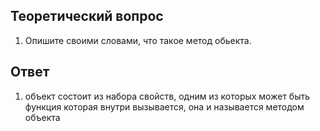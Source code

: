  ## Теоретический вопрос

1. Опишите своими словами, что такое метод обьекта.


## Ответ
1. объект состоит из набора свойств, одним из которых может быть функция которая внутри вызывается, она и называется методом объекта
